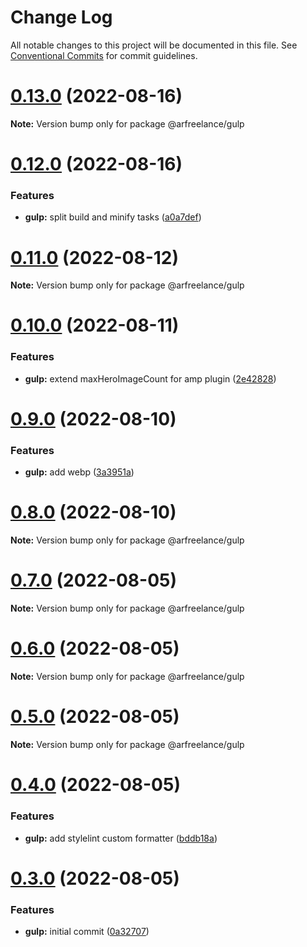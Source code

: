 # Change Log

All notable changes to this project will be documented in this file.
See [Conventional Commits](https://conventionalcommits.org) for commit guidelines.

# [0.13.0](https://github.com/conobanegas/arfreelance/compare/v0.12.0...v0.13.0) (2022-08-16)

**Note:** Version bump only for package @arfreelance/gulp

# [0.12.0](https://github.com/conobanegas/arfreelance/compare/v0.11.0...v0.12.0) (2022-08-16)

### Features

-   **gulp:** split build and minify tasks ([a0a7def](https://github.com/conobanegas/arfreelance/commit/a0a7def0b6b06ad6bc7e20d962b803c353a6ca7e))

# [0.11.0](https://github.com/conobanegas/arfreelance/compare/v0.10.0...v0.11.0) (2022-08-12)

**Note:** Version bump only for package @arfreelance/gulp

# [0.10.0](https://github.com/conobanegas/arfreelance/compare/v0.9.0...v0.10.0) (2022-08-11)

### Features

-   **gulp:** extend maxHeroImageCount for amp plugin ([2e42828](https://github.com/conobanegas/arfreelance/commit/2e428284724e0582b94b04e1071d0baceacf5c09))

# [0.9.0](https://github.com/conobanegas/arfreelance/compare/v0.8.0...v0.9.0) (2022-08-10)

### Features

-   **gulp:** add webp ([3a3951a](https://github.com/conobanegas/arfreelance/commit/3a3951af4b0c9c033ccfb3b37666272ab8722232))

# [0.8.0](https://github.com/conobanegas/arfreelance/compare/v0.7.0...v0.8.0) (2022-08-10)

**Note:** Version bump only for package @arfreelance/gulp

# [0.7.0](https://github.com/conobanegas/arfreelance/compare/v0.6.0...v0.7.0) (2022-08-05)

**Note:** Version bump only for package @arfreelance/gulp

# [0.6.0](https://github.com/conobanegas/arfreelance/compare/v0.5.0...v0.6.0) (2022-08-05)

**Note:** Version bump only for package @arfreelance/gulp

# [0.5.0](https://github.com/conobanegas/arfreelance/compare/v0.4.0...v0.5.0) (2022-08-05)

**Note:** Version bump only for package @arfreelance/gulp

# [0.4.0](https://github.com/conobanegas/arfreelance/compare/v0.3.0...v0.4.0) (2022-08-05)

### Features

-   **gulp:** add stylelint custom formatter ([bddb18a](https://github.com/conobanegas/arfreelance/commit/bddb18a6ef1f67f91d8bc6a8f843bfbdc38076ed))

# [0.3.0](https://github.com/conobanegas/arfreelance/compare/v0.2.0...v0.3.0) (2022-08-05)

### Features

-   **gulp:** initial commit ([0a32707](https://github.com/conobanegas/arfreelance/commit/0a32707fe42456f2ccbd89d345a6dab59f655ceb))
